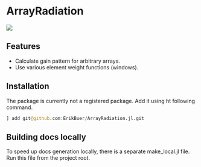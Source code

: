 # ArrayRadiation

[![](https://img.shields.io/badge/docs-latest-blue.svg)](https://erikbuer.github.io/ArrayRadiation.jl/dev/)

## Features

- Calculate gain pattern for arbitrary arrays.
- Use various element weight functions (windows).

## Installation

The package is currently not a registered package.
Add it using ht following command.

```Julia
] add git@github.com:ErikBuer/ArrayRadiation.jl.git
```

## Building docs locally

To speed up docs generation locally, there is a separate make_local.jl file.
Run this file from the project root.
